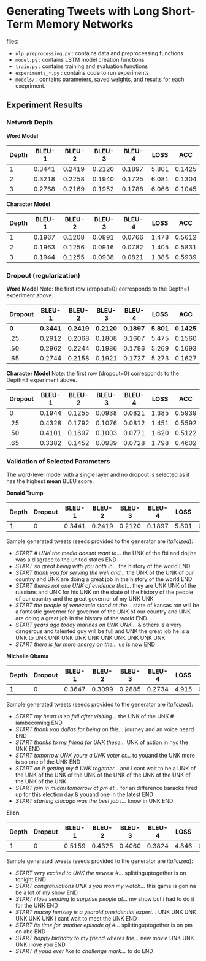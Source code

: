 # Generating Tweets with Long Short-Term Memory Networks

files:
* `nlp_preprocessing.py` : contains data and preprocessing functions
* `model.py` : contains LSTM model creation functions
* `train.py` : contains training and evaluation functions
* `experiments_*.py` : contains code to run experiments
* `models/` : contains parameters, saved weights, and results for each exepriment.

## Experiment Results

### Network Depth
**Word Model**

| Depth | BLEU-1 | BLEU-2 | BLEU-3 | BLEU-4 | LOSS  | ACC    |
|-------|--------|--------|--------|--------|-------|--------|
| 1     | 0.3441 | 0.2419 | 0.2120 | 0.1897 | 5.801 | 0.1425 |
| 2     | 0.3218 | 0.2258 | 0.1940 | 0.1725 | 6.081 | 0.1304 |
| 3     | 0.2768 | 0.2169 | 0.1952 | 0.1788 | 6.066 | 0.1045 |

**Character Model**

| Depth | BLEU-1 | BLEU-2 | BLEU-3 | BLEU-4 | LOSS  | ACC    |
|-------|--------|--------|--------|--------|-------|--------|
| 1     | 0.1967 | 0.1208 | 0.0891 | 0.0766 | 1.478 | 0.5612 |
| 2     | 0.1963 | 0.1256 | 0.0916 | 0.0782 | 1.405 | 0.5831 |
| 3     | 0.1944 | 0.1255 | 0.0938 | 0.0821 | 1.385 | 0.5939 |

### Dropout (regularization)
**Word Model**
Note: the first row (dropout=0) corresponds to the Depth=1 experiment above.

| Dropout | BLEU-1   | BLEU-2   | BLEU-3   | BLEU-4   | LOSS    | ACC      |
|---------|----------|----------|----------|----------|---------|----------|
| **0**   |**0.3441**|**0.2419**|**0.2120**|**0.1897**|**5.801**|**0.1425**|
| .25     | 0.2912   | 0.2068   | 0.1808   | 0.1607   | 5.475   | 0.1560   |
| .50     | 0.2962   | 0.2244   | 0.1986   | 0.1786   | 5.269   | 0.1693   |
| .65     | 0.2744   | 0.2158   | 0.1921   | 0.1727   | 5.273   | 0.1627   |

**Character Model**
Note: the first row (dropout=0) corresponds to the Depth=3 experiment above.

| Dropout | BLEU-1 | BLEU-2 | BLEU-3 | BLEU-4 | LOSS  | ACC    |
|---------|--------|--------|--------|--------|-------|--------|
| 0       | 0.1944 | 0.1255 | 0.0938 | 0.0821 | 1.385 | 0.5939 |
| .25     | 0.4328 | 0.1792 | 0.1076 | 0.0812 | 1.451 | 0.5592 |
| .50     | 0.4101 | 0.1697 | 0.1003 | 0.0771 | 1.620 | 0.5122 |
| .65     | 0.3382 | 0.1452 | 0.0939 | 0.0728 | 1.798 | 0.4602 |

### Validation of Selected Parameters

The word-level model with a single layer and no dropout is selected as it has the highest **mean** BLEU score.

**Donald Trump**

| Depth | Dropout | BLEU-1 | BLEU-2 | BLEU-3 | BLEU-4 | LOSS  | ACC    |
|-------|---------|--------|--------|--------|--------|-------|--------|
| 1     |  0      | 0.3441 | 0.2419 | 0.2120 | 0.1897 | 5.801 | 0.1425 |

Sample generated tweets (seeds provided to the generator are *italicized*):
* *START # UNK the media doesnt want to...* the UNK of the fbi and doj he was a disgrace to the united states END
* *START so great being with you both in...* the history of the world END
* *START thank you for serving the well and...* the UNK of the UNK of our country and UNK are doing a great job in the history of the world END
* *START theres not one UNK of evidence that...* they are UNK UNK of the russians and UNK for his UNK on the state of the history of the people of our country and the great governor of my UNK UNK
* *START the people of venezuela stand at the...* state of kansas ron will be a fantastic governor for governor of the UNK of our country and UNK are doing a great job in the history of the world END
* *START years ago today marines on UNK UNK...* & others is a very dangerous and talented guy will be full and UNK the great job he is a UNK to UNK UNK UNK UNK UNK UNK UNK UNK UNK UNK
* *START there is far more energy on the...* us is now END

**Michelle Obama**

| Depth | Dropout | BLEU-1 | BLEU-2 | BLEU-3 | BLEU-4 | LOSS  | ACC    |
|-------|---------|--------|--------|--------|--------|-------|--------|
| 1     |  0      | 0.3647 | 0.3099 | 0.2885 | 0.2734 | 4.915 | 0.1836 |

Sample generated tweets (seeds provided to the generator are *italicized*):

* *START my heart is so full after visiting...* the UNK of the UNK # iambecoming END
* *START thank you dallas for being on this...* journey and an voice heard END
* *START thanks to my friend for UNK these...* UNK of action in nyc the UNK END
* *START tomorrow UNK youre a UNK voter or...* to youand the UNK more is so one of the UNK END
* *START on it getting my # UNK together...* and i cant wait to be a UNK of the UNK of the UNK of the UNK of the UNK of the UNK of the UNK of the UNK of the UNK
* *START join in miami tomorrow at pm et...* for an difference baracks fired up for this election day & youand one in the latest END
* *START starting chicago was the best job i...* know in UNK END

**Ellen**

| Depth | Dropout | BLEU-1 | BLEU-2 | BLEU-3 | BLEU-4 | LOSS  | ACC    |
|-------|---------|--------|--------|--------|--------|-------|--------|
| 1     |  0      | 0.5159 | 0.4325 | 0.4060 | 0.3824 | 4.846 | 0.1646 |


Sample generated tweets (seeds provided to the generator are *italicized*):

* *START very excited to UNK the newest #...* splittinguptogether is on tonight END
* *START congratulations UNK s you won my watch...* this game is gon na be a lot of my show END
* *START i love sending to surprise people at...* my show but i had to do it for the UNK END
* *START macey hensley is a yearold presidential expert...* UNK UNK UNK UNK UNK UNK i cant wait to meet the UNK END
* *START its time for another episode of #...* splittinguptogether is on pm on abc END
* *START happy birthday to my friend wheres the...* new movie UNK UNK UNK i love you END
* *START if youd ever like to challenge mark...* to do END
